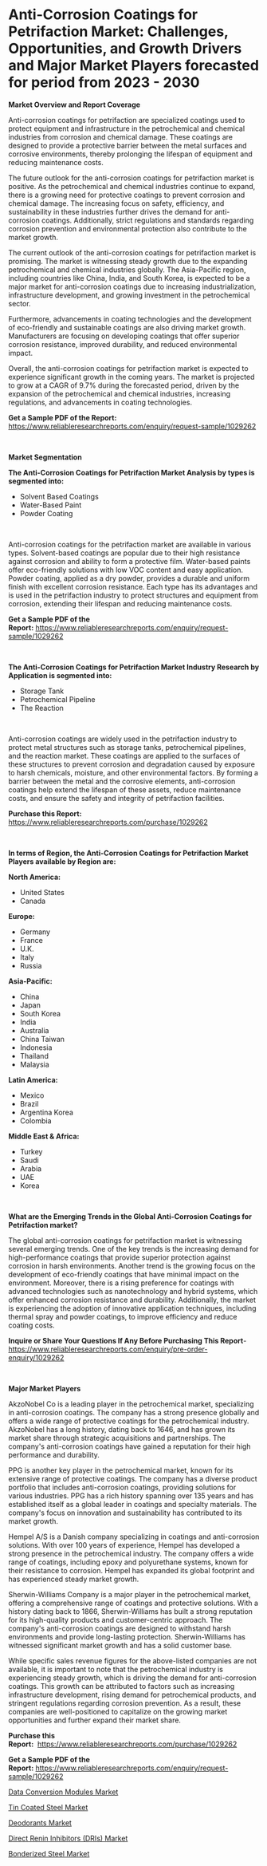 <p><h1>Anti-Corrosion Coatings for Petrifaction Market: Challenges, Opportunities, and Growth Drivers and Major Market Players forecasted for period from 2023 - 2030</h1></p><p><strong>Market Overview and Report Coverage</strong></p>
<p><p>Anti-corrosion coatings for petrifaction are specialized coatings used to protect equipment and infrastructure in the petrochemical and chemical industries from corrosion and chemical damage. These coatings are designed to provide a protective barrier between the metal surfaces and corrosive environments, thereby prolonging the lifespan of equipment and reducing maintenance costs.</p><p>The future outlook for the anti-corrosion coatings for petrifaction market is positive. As the petrochemical and chemical industries continue to expand, there is a growing need for protective coatings to prevent corrosion and chemical damage. The increasing focus on safety, efficiency, and sustainability in these industries further drives the demand for anti-corrosion coatings. Additionally, strict regulations and standards regarding corrosion prevention and environmental protection also contribute to the market growth.</p><p>The current outlook of the anti-corrosion coatings for petrifaction market is promising. The market is witnessing steady growth due to the expanding petrochemical and chemical industries globally. The Asia-Pacific region, including countries like China, India, and South Korea, is expected to be a major market for anti-corrosion coatings due to increasing industrialization, infrastructure development, and growing investment in the petrochemical sector.</p><p>Furthermore, advancements in coating technologies and the development of eco-friendly and sustainable coatings are also driving market growth. Manufacturers are focusing on developing coatings that offer superior corrosion resistance, improved durability, and reduced environmental impact.</p><p>Overall, the anti-corrosion coatings for petrifaction market is expected to experience significant growth in the coming years. The market is projected to grow at a CAGR of 9.7% during the forecasted period, driven by the expansion of the petrochemical and chemical industries, increasing regulations, and advancements in coating technologies.</p></p>
<p><strong>Get a Sample PDF of the Report:</strong> <a href="https://www.reliableresearchreports.com/enquiry/request-sample/1029262">https://www.reliableresearchreports.com/enquiry/request-sample/1029262</a></p>
<p>&nbsp;</p>
<p><strong>Market Segmentation</strong></p>
<p><strong>The Anti-Corrosion Coatings for Petrifaction Market Analysis by types is segmented into:</strong></p>
<p><ul><li>Solvent Based Coatings</li><li>Water-Based Paint</li><li>Powder Coating</li></ul></p>
<p>&nbsp;</p>
<p><p>Anti-corrosion coatings for the petrifaction market are available in various types. Solvent-based coatings are popular due to their high resistance against corrosion and ability to form a protective film. Water-based paints offer eco-friendly solutions with low VOC content and easy application. Powder coating, applied as a dry powder, provides a durable and uniform finish with excellent corrosion resistance. Each type has its advantages and is used in the petrifaction industry to protect structures and equipment from corrosion, extending their lifespan and reducing maintenance costs.</p></p>
<p><strong>Get a Sample PDF of the Report:</strong>&nbsp;<a href="https://www.reliableresearchreports.com/enquiry/request-sample/1029262">https://www.reliableresearchreports.com/enquiry/request-sample/1029262</a></p>
<p>&nbsp;</p>
<p><strong>The Anti-Corrosion Coatings for Petrifaction Market Industry Research by Application is segmented into:</strong></p>
<p><ul><li>Storage Tank</li><li>Petrochemical Pipeline</li><li>The Reaction</li></ul></p>
<p>&nbsp;</p>
<p><p>Anti-corrosion coatings are widely used in the petrifaction industry to protect metal structures such as storage tanks, petrochemical pipelines, and the reaction market. These coatings are applied to the surfaces of these structures to prevent corrosion and degradation caused by exposure to harsh chemicals, moisture, and other environmental factors. By forming a barrier between the metal and the corrosive elements, anti-corrosion coatings help extend the lifespan of these assets, reduce maintenance costs, and ensure the safety and integrity of petrifaction facilities.</p></p>
<p><strong>Purchase this Report:</strong>&nbsp; <a href="https://www.reliableresearchreports.com/purchase/1029262">https://www.reliableresearchreports.com/purchase/1029262</a></p>
<p>&nbsp;</p>
<p><strong>In terms of Region, the Anti-Corrosion Coatings for Petrifaction Market Players available by Region are:</strong></p>
<p>
    <p> <strong> North America: </strong>
        <ul>
            <li>United States</li>
            <li>Canada</li>
        </ul>
        </p> 
    <p> <strong> Europe: </strong>
        <ul>
            <li>Germany</li>
            <li>France</li>
            <li>U.K.</li>
            <li>Italy</li>
            <li>Russia</li>
        </ul>
        </p> 
    <p> <strong> Asia-Pacific: </strong>
        <ul>
            <li>China</li>
            <li>Japan</li>
            <li>South Korea</li>
            <li>India</li>
            <li>Australia</li>
            <li>China Taiwan</li>
            <li>Indonesia</li>
            <li>Thailand</li>
            <li>Malaysia</li>
        </ul>
        </p> 
    <p> <strong> Latin America: </strong>
        <ul>
            <li>Mexico</li>
            <li>Brazil</li>
            <li>Argentina Korea</li>
            <li>Colombia</li>
        </ul>
        </p> 
    <p> <strong> Middle East & Africa: </strong>
        <ul>
            <li>Turkey</li>
            <li>Saudi</li>
            <li>Arabia</li>
            <li>UAE</li>
            <li>Korea</li>
        </ul>
    </p>
    </p>
<p>&nbsp;</p>
<p><strong>What are the Emerging Trends in the Global Anti-Corrosion Coatings for Petrifaction market?</strong></p>
<p><p>The global anti-corrosion coatings for petrifaction market is witnessing several emerging trends. One of the key trends is the increasing demand for high-performance coatings that provide superior protection against corrosion in harsh environments. Another trend is the growing focus on the development of eco-friendly coatings that have minimal impact on the environment. Moreover, there is a rising preference for coatings with advanced technologies such as nanotechnology and hybrid systems, which offer enhanced corrosion resistance and durability. Additionally, the market is experiencing the adoption of innovative application techniques, including thermal spray and powder coatings, to improve efficiency and reduce coating costs.</p></p>
<p><strong>Inquire or Share Your Questions If Any Before Purchasing This Report</strong>- <a href="https://www.reliableresearchreports.com/enquiry/pre-order-enquiry/1029262">https://www.reliableresearchreports.com/enquiry/pre-order-enquiry/1029262</a></p>
<p>&nbsp;</p>
<p><strong>Major Market Players</strong></p>
<p><p>AkzoNobel Co is a leading player in the petrochemical market, specializing in anti-corrosion coatings. The company has a strong presence globally and offers a wide range of protective coatings for the petrochemical industry. AkzoNobel has a long history, dating back to 1646, and has grown its market share through strategic acquisitions and partnerships. The company's anti-corrosion coatings have gained a reputation for their high performance and durability.</p><p>PPG is another key player in the petrochemical market, known for its extensive range of protective coatings. The company has a diverse product portfolio that includes anti-corrosion coatings, providing solutions for various industries. PPG has a rich history spanning over 135 years and has established itself as a global leader in coatings and specialty materials. The company's focus on innovation and sustainability has contributed to its market growth.</p><p>Hempel A/S is a Danish company specializing in coatings and anti-corrosion solutions. With over 100 years of experience, Hempel has developed a strong presence in the petrochemical industry. The company offers a wide range of coatings, including epoxy and polyurethane systems, known for their resistance to corrosion. Hempel has expanded its global footprint and has experienced steady market growth.</p><p>Sherwin-Williams Company is a major player in the petrochemical market, offering a comprehensive range of coatings and protective solutions. With a history dating back to 1866, Sherwin-Williams has built a strong reputation for its high-quality products and customer-centric approach. The company's anti-corrosion coatings are designed to withstand harsh environments and provide long-lasting protection. Sherwin-Williams has witnessed significant market growth and has a solid customer base.</p><p>While specific sales revenue figures for the above-listed companies are not available, it is important to note that the petrochemical industry is experiencing steady growth, which is driving the demand for anti-corrosion coatings. This growth can be attributed to factors such as increasing infrastructure development, rising demand for petrochemical products, and stringent regulations regarding corrosion prevention. As a result, these companies are well-positioned to capitalize on the growing market opportunities and further expand their market share.</p></p>
<p><strong>Purchase this Report:</strong>&nbsp;&nbsp;<a href="https://www.reliableresearchreports.com/purchase/1029262">https://www.reliableresearchreports.com/purchase/1029262</a></p>
<p></p>
<p><strong>Get a Sample PDF of the Report:</strong>&nbsp;<a href="https://www.reliableresearchreports.com/enquiry/request-sample/1029262">https://www.reliableresearchreports.com/enquiry/request-sample/1029262</a></p>
<p><p><a href="https://www.reportprime.com/data-conversion-modules-r2720">Data Conversion Modules Market</a></p><p><a href="https://www.linkedin.com/pulse/tin-coated-steel-market-challenges-opportunities-growth-1qowe/">Tin Coated Steel Market</a></p><p><a href="https://github.com/RichRobinson5/Market-Research-Report-List-1/blob/main/deodorants-market.md">Deodorants Market</a></p><p><a href="https://issuu.com/reportprime-2/docs/direct-renin-inhibitors-dris-market-size-2030.pptx?fr=xKAE9_zU1NQ">Direct Renin Inhibitors (DRIs) Market</a></p><p><a href="https://www.linkedin.com/pulse/bonderized-steel-market-size-share-global-analysis-report-raarc/">Bonderized Steel Market</a></p></p>